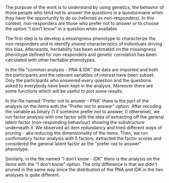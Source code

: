 The purpose of the work is to understand by using genetics, the behavior of those people who tend not to answer the questions in a 
questionnaire when they have the opportunity to do so (referred as non-responders). 
In this context, non-responders are those who prefer not to answer or to choose the option “I don’t know” in a question when available.

The first step is to develop a missingness phenotype to characterize the non-responders and to identify shared characteristics of individuals driving this bias. Afterwards, heritability has been estimated on the missingness phenotype defined for non-responders and genetic correlation has been calculated with other heritable phenotypes.

In the file "common analysis - PNA & IDK" the data are imported and both the participants and the relevant variables of interest have been subset. Only the participants who answered every question and the questions asked to everybody have been kept in the analysis. Moreover there are some functions which will be useful to plot some results. 

In the file named "Prefer not to answer - PNA" there is the part of the analysis on the items with the "Prefer not to answer" option. After recoding the variable as binary (1 if someone prefer not to answer, 0 otherwise), we run factor analysis with one factor with the idea of extracting off the general latent factor (non-responding behaviour) showing the substructure underneath it. We observed an item redundancy and tried different ways of pruning - aka reducing the dimensionality of the items. Then, we run confirmatory factor analysis with 5 factors, extracted the factor scores and considered the general latent factor as the "prefer not to answer" phenotype. 

Similarly, in the file named "I don't know - IDK" there is the analysis on the items with the "I don't know" option. The only difference is that we didn't pruned in the same way since the distribution of the PNA and IDK in the two analyses is quite different.
